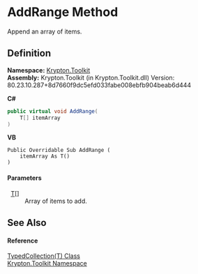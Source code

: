 # AddRange Method


Append an array of items.



## Definition
**Namespace:** <a href="79d2eac2-21f4-54ff-7552-b20c33c30600.md">Krypton.Toolkit</a>  
**Assembly:** Krypton.Toolkit (in Krypton.Toolkit.dll) Version: 80.23.10.287+8d7660f9dc5efd033fabe008ebfb904beab6d444

**C#**
``` C#
public virtual void AddRange(
	T[] itemArray
)
```
**VB**
``` VB
Public Overridable Sub AddRange ( 
	itemArray As T()
)
```



#### Parameters
<dl><dt>  <a href="4026dc89-2502-ffa8-c767-a8aaea23623e.md">T</a>[]</dt><dd>Array of items to add.</dd></dl>

## See Also


#### Reference
<a href="4026dc89-2502-ffa8-c767-a8aaea23623e.md">TypedCollection(T) Class</a>  
<a href="79d2eac2-21f4-54ff-7552-b20c33c30600.md">Krypton.Toolkit Namespace</a>  
